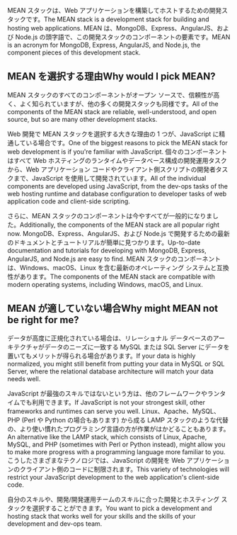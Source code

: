 <span data-ttu-id="27a2c-101">MEAN スタックは、Web アプリケーションを構築してホストするための開発スタックです。</span><span class="sxs-lookup"><span data-stu-id="27a2c-101">The MEAN stack is a development stack for building and hosting web applications.</span></span> <span data-ttu-id="27a2c-102">MEAN は、MongoDB、Express、AngularJS、および Node.js の頭字語で、この開発スタックのコンポーネントの要素です。</span><span class="sxs-lookup"><span data-stu-id="27a2c-102">MEAN is an acronym for MongoDB, Express, AngularJS, and Node.js, the component pieces of this development stack.</span></span>

## <a name="why-would-i-pick-mean"></a><span data-ttu-id="27a2c-103">MEAN を選択する理由</span><span class="sxs-lookup"><span data-stu-id="27a2c-103">Why would I pick MEAN?</span></span>

<span data-ttu-id="27a2c-104">MEAN スタックのすべてのコンポーネントがオープン ソースで、信頼性が高く、よく知られていますが、他の多くの開発スタックも同様です。</span><span class="sxs-lookup"><span data-stu-id="27a2c-104">All of the components of the MEAN stack are reliable, well-understood, and open source, but so are many other development stacks.</span></span> 

<span data-ttu-id="27a2c-105">Web 開発で MEAN スタックを選択する大きな理由の 1 つが、JavaScript に精通している場合です。</span><span class="sxs-lookup"><span data-stu-id="27a2c-105">One of the biggest reasons to pick the MEAN stack for web development is if you're familiar with JavaScript.</span></span> <span data-ttu-id="27a2c-106">個々のコンポーネントはすべて Web ホスティングのランタイムやデータベース構成の開発運用タスクから、Web アプリケーション コードやクライアント側スクリプトの開発者タスクまで、JavaScript を使用して開発されています。</span><span class="sxs-lookup"><span data-stu-id="27a2c-106">All of the individual components are developed using JavaScript, from the dev-ops tasks of the web hosting runtime and database configuration to developer tasks of web application code and client-side scripting.</span></span>

<span data-ttu-id="27a2c-107">さらに、MEAN スタックのコンポーネントは今やすべてが一般的になりました。</span><span class="sxs-lookup"><span data-stu-id="27a2c-107">Additionally, the components of the MEAN stack are all popular right now.</span></span> <span data-ttu-id="27a2c-108">MongoDB、Express、AngularJS、および Node.js で開発するための最新のドキュメントとチュートリアルが簡単に見つかります。</span><span class="sxs-lookup"><span data-stu-id="27a2c-108">Up-to-date documentation and tutorials for developing with MongoDB, Express, AngularJS, and Node.js are easy to find.</span></span> <span data-ttu-id="27a2c-109">MEAN スタックのコンポーネントは、Windows、macOS、Linux を含む最新のオペレーティング システムと互換性があります。</span><span class="sxs-lookup"><span data-stu-id="27a2c-109">The components of the MEAN stack are compatible with modern operating systems, including Windows, macOS, and Linux.</span></span>

## <a name="why-might-mean-not-be-right-for-me"></a><span data-ttu-id="27a2c-110">MEAN が適していない場合</span><span class="sxs-lookup"><span data-stu-id="27a2c-110">Why might MEAN not be right for me?</span></span>

<span data-ttu-id="27a2c-111">データが高度に正規化されている場合は、リレーショナル データベースのアーキテクチャがデータのニーズに一致する MySQL または SQL Server にデータを置いてもメリットが得られる場合があります。</span><span class="sxs-lookup"><span data-stu-id="27a2c-111">If your data is highly normalized, you might still benefit from putting your data in MySQL or SQL Server, where the relational database architecture will match your data needs well.</span></span>

<span data-ttu-id="27a2c-112">JavaScript が最強のスキルではないという方は、他のフレームワークやランタイムでも利用できます。</span><span class="sxs-lookup"><span data-stu-id="27a2c-112">If JavaScript is not your strongest skill, other frameworks and runtimes can serve you well.</span></span> <span data-ttu-id="27a2c-113">Linux、Apache、MySQL、PHP (Perl や Python の場合もあります) から成る LAMP スタックのような代替の、より使い慣れたプログラミング言語の方が作業がはかどることもあります。</span><span class="sxs-lookup"><span data-stu-id="27a2c-113">An alternative like the LAMP stack, which consists of Linux, Apache, MySQL, and PHP (sometimes with Perl or Python instead), might allow you to make more progress with a programming language more familiar to you.</span></span> <span data-ttu-id="27a2c-114">こうしたさまざまなテクノロジでは、JavaScript の開発を Web アプリケーションのクライアント側のコードに制限されます。</span><span class="sxs-lookup"><span data-stu-id="27a2c-114">This variety of technologies will restrict your JavaScript development to the web application's client-side code.</span></span>

<span data-ttu-id="27a2c-115">自分のスキルや、開発/開発運用チームのスキルに合った開発とホスティング スタックを選択することができます。</span><span class="sxs-lookup"><span data-stu-id="27a2c-115">You want to pick a development and hosting stack that works well for your skills and the skills of your development and dev-ops team.</span></span>